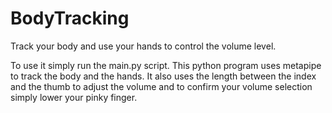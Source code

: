# BodyTracking
 Track your body and use your hands to control the volume level.
 
 To use it simply run the main.py script. This python program uses metapipe to track the body and the hands.
 It also uses the length between the index and the thumb to adjust the volume and to confirm your volume selection simply
 lower your pinky finger.
